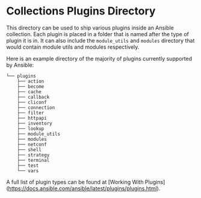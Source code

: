 # Collections Plugins Directory

This directory can be used to ship various plugins inside an Ansible 
collection. Each plugin is placed in a folder that is named after the type 
of plugin it is in. It can also include the `module_utils` and `modules` 
directory that would contain module utils and modules respectively.

Here is an example directory of the majority of plugins currently supported 
by Ansible:

```
└── plugins
    ├── action
    ├── become
    ├── cache
    ├── callback
    ├── cliconf
    ├── connection
    ├── filter
    ├── httpapi
    ├── inventory
    ├── lookup
    ├── module_utils
    ├── modules
    ├── netconf
    ├── shell
    ├── strategy
    ├── terminal
    ├── test
    └── vars
```

A full list of plugin types can be found at [Working With Plugins]
(https://docs.ansible.com/ansible/latest/plugins/plugins.html).
